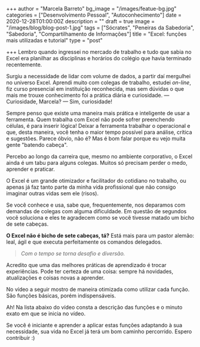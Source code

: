 +++
author = "Marcela Barreto"
bg_image = "/images/featue-bg.jpg"
categories = ["Desenvolvimento Pessoal", "Autoconhecimento"]
date = 2020-12-28T01:00:00Z
description = ""
draft = true
image = "/images/blog/blog-post-1.jpg"
tags = ["Sócrates", "Peneiras da Sabedoria", "Sabedoria", "Compartilhamento de Informações"]
title = "Excel: funções mais utilizadas e tutorial"
type = "post"

+++
Lembro quando ingressei no mercado de trabalho e tudo que sabia no Excel era planilhar as disciplinas e horários do colégio que havia terminado recentemente.

Surgiu a necessidade de lidar com volume de dados, a partir daí mergulhei no universo Excel. Aprendi muito com colegas de trabalho, estudei _on-line_, fiz curso presencial em instituição reconhecida, mas sem dúvidas o que mais me trouxe conhecimento foi a prática diária e curiosidade. — Curiosidade, Marcela? — Sim, curiosidade!

Sempre penso que existe uma maneira mais prática e inteligente de usar a ferramenta. Quem trabalha com Excel não pode sofrer preenchendo células, é para inserir lógica! Deixar a ferramenta trabalhar o operacional e que, desta maneira, você tenha o maior tempo possível para análise, crítica e sugestões. Parece óbvio, não é? Mas é bom falar porque eu vejo muita gente "batendo cabeça".

Percebo ao longo da carreira que, mesmo no ambiente corporativo, o Excel ainda é um tabu para alguns colegas. Muitos só precisam perder o medo, aprender e praticar.

O Excel é um grande otimizador e facilitador do cotidiano no trabalho, ou apenas já faz tanto parte da minha vida profissional que não consigo imaginar outras vidas sem ele (risos).

Se você conhece e usa, sabe que, frequentemente, nos deparamos com demandas de colegas com alguma dificuldade. Em questão de segundos você soluciona e eles te agradecem como se você tivesse matado um bicho de sete cabeças.

**O Excel não é bicho de sete cabeças, tá?** Está mais para um pastor alemão: leal, ágil e que executa perfeitamente os comandos delegados.

> _Com o tempo se torna desafio e diversão._

Acredito que uma das melhores práticas de aprendizado é trocar experiências. Pode ter certeza de uma coisa: sempre há novidades, atualizações e coisas novas a aprender.

No vídeo a seguir mostro de maneira otimizada como utilizar cada função. São funções básicas, porém indispensáveis.

Ah! Na lista abaixo do vídeo consta a descrição das funções e o minuto exato em que se inicia no vídeo.

Se você é iniciante e aprender a aplicar estas funções adaptando à sua necessidade, sua vida no Excel já terá um bom caminho percorrido. Espero contribuir :)